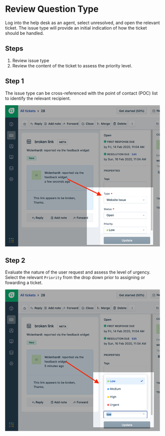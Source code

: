 # Review Question Type

Log into the help desk as an agent, select unresolved, and open the relevant ticket.  The issue type will provide an initial indication of how the ticket should be handled.

## Steps

1. Review issue type
2. Review the content of the ticket to assess the priority level.

## Step 1

The issue type can be cross-referenced with the point of contact \(POC\) list to identify the relevant recipient.

![](.gitbook/assets/screen-shot-2020-02-13-at-11.05.56-am.png)

## Step 2

Evaluate the nature of the user request and assess the level of urgency. Select the relevant `Priority` from the drop down prior to assigning or fowarding a ticket.

![](.gitbook/assets/screen-shot-2020-02-13-at-11.13.11-am.png)

